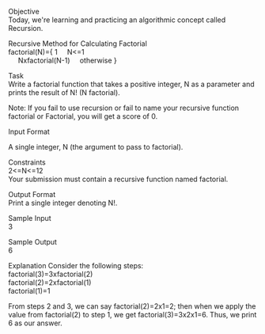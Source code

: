 
Objective</br>
Today, we're learning and practicing an algorithmic concept called Recursion.</br>

Recursive Method for Calculating Factorial</br>
factorial(N)={ 1  &nbsp;&nbsp;&nbsp;                       N<=1</br>
&nbsp;&nbsp;&nbsp;&nbsp;               Nxfactorial(N-1)     &nbsp;&nbsp;&nbsp;   otherwise }</br>

Task</br>
Write a factorial function that takes a positive integer, N as a parameter and prints the result of N! (N factorial).</br>

Note: If you fail to use recursion or fail to name your recursive function factorial or Factorial, you will get a score of 0.</br>

Input Format</br>

A single integer, N (the argument to pass to factorial).</br>

Constraints</br>
2<=N<=12</br>
Your submission must contain a recursive function named factorial.</br>

Output Format</br>
Print a single integer denoting N!.</br>

Sample Input</br>
3</br>

Sample Output</br>
6</br>

Explanation
Consider the following steps:</br>
factorial(3)=3xfactorial(2)</br>
factorial(2)=2xfactorial(1)</br>
factorial(1)=1</br>

From steps 2 and 3, we can say factorial(2)=2x1=2; then when we apply the value from factorial(2) to step 1, we get factorial(3)=3x2x1=6. Thus, we print 6 as our answer.</br>
